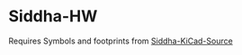# Siddha-HW

Requires Symbols and footprints from [Siddha-KiCad-Source](https://github.com/Rocketry-IN/Siddha-KiCad-Source)
